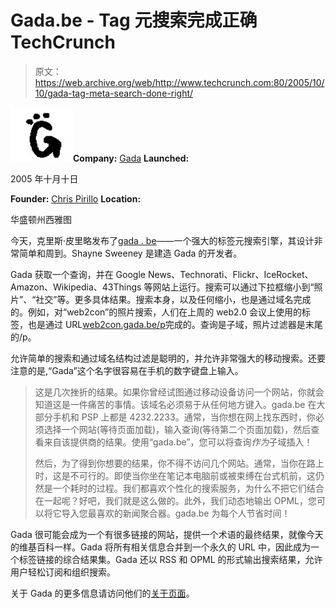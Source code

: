 # Gada.be - Tag 元搜索完成正确 TechCrunch

> 原文：<https://web.archive.org/web/http://www.techcrunch.com:80/2005/10/10/gada-tag-meta-search-done-right/>

![Gada](img/fc65ba446ade46471af60682f34be1bb.png)**Company:** [Gada](https://web.archive.org/web/20221003042233/http://www.gada.be/) **Launched:**

2005 年十月十日

**Founder:** [Chris Pirillo](https://web.archive.org/web/20221003042233/http://chris.pirillo.com/blog/_archives/2005/10/10/1291817.html) **Location:**

华盛顿州西雅图

今天，克里斯·皮里略发布了[gada . be](https://web.archive.org/web/20221003042233/http://www.gada.be/)——一个强大的标签元搜索引擎，其设计非常简单和周到。Shayne Sweeney 是建造 Gada 的开发者。

Gada 获取一个查询，并在 Google News、Technorati、Flickr、IceRocket、Amazon、Wikipedia、43Things 等网站上运行。搜索可以通过下拉框缩小到“照片”、“社交”等。更多具体结果。搜索本身，以及任何缩小，也是通过域名完成的。例如，对“web2con”的照片搜索，人们在上周的 web2.0 会议上使用的标签，也是通过 URL[web2con.gada.be/p](https://web.archive.org/web/20221003042233/http://web2con.gada.be/p)完成的。查询是子域，照片过滤器是末尾的/p。

允许简单的搜索和通过域名结构过滤是聪明的，并允许非常强大的移动搜索。还要注意的是,“Gada”这个名字很容易在手机的数字键盘上输入。

> 这是几次挫折的结果。如果你曾经试图通过移动设备访问一个网站，你就会知道这是一件痛苦的事情。该域名必须易于从任何地方键入。gada.be 在大部分手机和 PSP 上都是 4232.2233。通常，当你想在网上找东西时，你必须选择一个网站(等待页面加载)，输入查询(等待第二个页面加载)，然后查看来自该提供商的结果。使用“gada.be”，您可以将查询*作为*子域插入！
> 
> 然后，为了得到你想要的结果，你不得不访问几个网站。通常，当你在路上时，这是不可行的。即使当你坐在笔记本电脑前或被束缚在台式机前，这仍然是一个耗时的过程。我们都喜欢个性化的搜索服务，为什么不把它们结合在一起呢？好吧，我们就是这么做的。此外，我们动态地输出 OPML，您可以将它导入您最喜欢的新闻聚合器。gada.be 为每个人节省时间！

Gada 很可能会成为一个有很多链接的网站，提供一个术语的最终结果，就像今天的维基百科一样。Gada 将所有相关信息合并到一个永久的 URL 中，因此成为一个标签链接的综合结果集。Gada 还以 RSS 和 OPML 的形式输出搜索结果，允许用户轻松订阅和组织搜索。

关于 Gada 的更多信息请访问他们的[关于页面](https://web.archive.org/web/20221003042233/http://gada.be/about)。